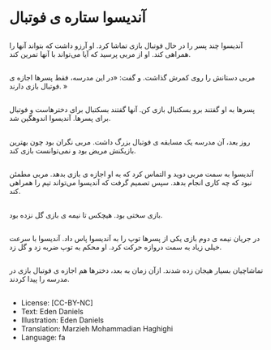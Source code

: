 # آندیسوا ستاره ی فوتبال

##
آندیسوا چند پسر را در حال فوتبال بازی تماشا کرد. او آرزو داشت که بتواند آنها را همراهی کند. او از مربی پرسید که آیا می‌تواند با آنها تمرین کند.

##
مربی دستانش را روی کمرش گذاشت. و گفت: «در این مدرسه، فقط پسرها اجازه ی فوتبال بازی دارند. »

##
پسرها به او گفتند برو بسکتبال بازی کن. آنها گفتند بسکتبال برای دخترهاست و فوتبال برای پسرها. آندیسوا اندوهگین شد.

##
روز بعد، آن مدرسه یک مسابقه ی فوتبال بزرگ داشت. مربی نگران بود چون بهترین بازیکنش مریض بود و نمی‌توانست بازی کند.

##
آندیسوا به سمت مربی دوید و التماس کرد که به او اجازه ی بازی بدهد. مربی مطمئن نبود که چه کاری انجام بدهد. سپس تصمیم گرفت که آندیسوا می‌تواند تیم را همراهی کند.

##
بازی سختی بود. هیچکس تا نیمه ی بازی گل نزده بود.

##
در جریان نیمه ی دوم بازی یکی از پسرها توپ را به آندیسوا پاس داد. آندیسوا با سرعت خیلی زیاد به سمت دروازه حرکت کرد. او محکم به توپ ضربه زد و گل زد.

##
تماشاچیان بسیار هیجان زده شدند. ازآن زمان به بعد، دخترها هم اجازه ی فوتبال بازی در مدرسه را پیدا کردند.

##
* License: [CC-BY-NC]
* Text: Eden Daniels
* Illustration: Eden Daniels
* Translation: Marzieh Mohammadian Haghighi
* Language: fa
